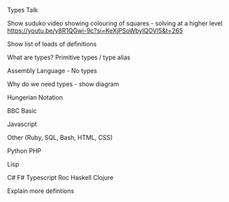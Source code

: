 Types Talk

Show suduko video showing colouring of squares - solving at a higher level
https://youtu.be/y8R1QGwi-9c?si=KeXjPSoWbylQOVl5&t=265

Show list of loads of definitions

What are types?  Primitive types / type alias


Assembly Language - No types

Why do we need types - show diagram

Hungerian Notation

BBC Basic

Javascript

Other (Ruby, SQL, Bash, HTML, CSS)

Python
PHP

Lisp

C#
F# 
Typescript
Roc
Haskell
Clojure


Explain more defintions




